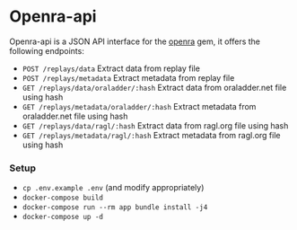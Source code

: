 # Openra-api

Openra-api is a JSON API interface for the [openra](https://github.com/AMHOL/openra-ruby) gem, it offers the following endpoints:

* `POST /replays/data` Extract data from replay file
* `POST /replays/metadata` Extract metadata from replay file
* `GET /replays/data/oraladder/:hash` Extract data from oraladder.net file using hash
* `GET /replays/metadata/oraladder/:hash` Extract metadata from oraladder.net file using hash
* `GET /replays/data/ragl/:hash` Extract data from ragl.org file using hash
* `GET /replays/metadata/ragl/:hash` Extract metadata from ragl.org file using hash


### Setup

* `cp .env.example .env` (and modify appropriately)
* `docker-compose build`
* `docker-compose run --rm app bundle install -j4`
* `docker-compose up -d`
